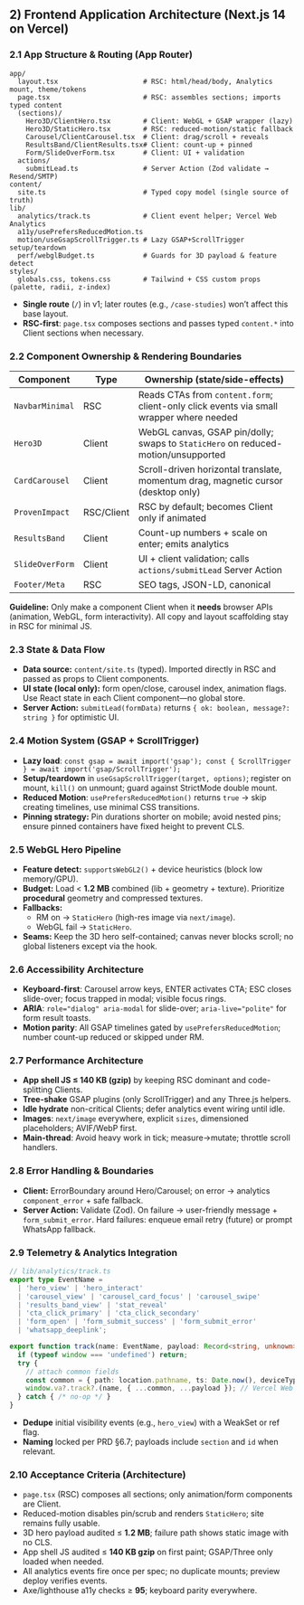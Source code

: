 ## 2) Frontend Application Architecture (Next.js 14 on Vercel)

### 2.1 App Structure & Routing (App Router)
```
app/
  layout.tsx                     # RSC: html/head/body, Analytics mount, theme/tokens
  page.tsx                       # RSC: assembles sections; imports typed content
  (sections)/
    Hero3D/ClientHero.tsx        # Client: WebGL + GSAP wrapper (lazy)
    Hero3D/StaticHero.tsx        # RSC: reduced-motion/static fallback
    Carousel/ClientCarousel.tsx  # Client: drag/scroll + reveals
    ResultsBand/ClientResults.tsx# Client: count-up + pinned
    Form/SlideOverForm.tsx       # Client: UI + validation
  actions/
    submitLead.ts                # Server Action (Zod validate → Resend/SMTP)
content/
  site.ts                        # Typed copy model (single source of truth)
lib/
  analytics/track.ts             # Client event helper; Vercel Web Analytics
  a11y/usePrefersReducedMotion.ts
  motion/useGsapScrollTrigger.ts # Lazy GSAP+ScrollTrigger setup/teardown
  perf/webglBudget.ts            # Guards for 3D payload & feature detect
styles/
  globals.css, tokens.css        # Tailwind + CSS custom props (palette, radii, z-index)
```
- **Single route** (`/`) in v1; later routes (e.g., `/case-studies`) won’t affect this base layout.
- **RSC-first**: `page.tsx` composes sections and passes typed `content.*` into Client sections when necessary.

### 2.2 Component Ownership & Rendering Boundaries
| Component            | Type    | Ownership (state/side-effects)                            |
|---------------------|---------|-----------------------------------------------------------|
| `NavbarMinimal`     | RSC     | Reads CTAs from `content.form`; client-only click events via small wrapper where needed |
| `Hero3D`            | Client  | WebGL canvas, GSAP pin/dolly; swaps to `StaticHero` on reduced-motion/unsupported |
| `CardCarousel`      | Client  | Scroll-driven horizontal translate, momentum drag, magnetic cursor (desktop only) |
| `ProvenImpact`      | RSC/Client | RSC by default; becomes Client only if animated |
| `ResultsBand`       | Client  | Count-up numbers + scale on enter; emits analytics |
| `SlideOverForm`     | Client  | UI + client validation; calls `actions/submitLead` Server Action |
| `Footer/Meta`       | RSC     | SEO tags, JSON-LD, canonical |

**Guideline:** Only make a component Client when it **needs** browser APIs (animation, WebGL, form interactivity). All copy and layout scaffolding stay in RSC for minimal JS.

### 2.3 State & Data Flow
- **Data source:** `content/site.ts` (typed). Imported directly in RSC and passed as props to Client components.
- **UI state (local only):** form open/close, carousel index, animation flags. Use React state in each Client component—no global store.
- **Server Action:** `submitLead(formData)` returns `{ ok: boolean, message?: string }` for optimistic UI.

### 2.4 Motion System (GSAP + ScrollTrigger)
- **Lazy load**: `const gsap = await import('gsap'); const { ScrollTrigger } = await import('gsap/ScrollTrigger');`
- **Setup/teardown** in `useGsapScrollTrigger(target, options)`; register on mount, `kill()` on unmount; guard against StrictMode double mount.
- **Reduced Motion**: `usePrefersReducedMotion()` returns `true` → skip creating timelines, use minimal CSS transitions.
- **Pinning strategy:** Pin durations shorter on mobile; avoid nested pins; ensure pinned containers have fixed height to prevent CLS.

### 2.5 WebGL Hero Pipeline
- **Feature detect:** `supportsWebGL2()` + device heuristics (block low memory/GPU).
- **Budget:** Load < **1.2 MB** combined (lib + geometry + texture). Prioritize **procedural** geometry and compressed textures.
- **Fallbacks:** 
  - RM on → `StaticHero` (high-res image via `next/image`).
  - WebGL fail → `StaticHero`.
- **Seams:** Keep the 3D hero self-contained; canvas never blocks scroll; no global listeners except via the hook.

### 2.6 Accessibility Architecture
- **Keyboard-first**: Carousel arrow keys, ENTER activates CTA; ESC closes slide-over; focus trapped in modal; visible focus rings.
- **ARIA**: `role="dialog" aria-modal` for slide-over; `aria-live="polite"` for form result toasts.
- **Motion parity**: All GSAP timelines gated by `usePrefersReducedMotion`; number count-up reduced or skipped under RM.

### 2.7 Performance Architecture
- **App shell JS ≤ 140 KB (gzip)** by keeping RSC dominant and code-splitting Clients.
- **Tree-shake** GSAP plugins (only ScrollTrigger) and any Three.js helpers.
- **Idle hydrate** non-critical Clients; defer analytics event wiring until idle.
- **Images**: `next/image` everywhere, explicit `sizes`, dimensioned placeholders; AVIF/WebP first.
- **Main-thread**: Avoid heavy work in tick; measure→mutate; throttle scroll handlers.

### 2.8 Error Handling & Boundaries
- **Client:** ErrorBoundary around Hero/Carousel; on error → analytics `component_error` + safe fallback.
- **Server Action:** Validate (Zod). On failure → user-friendly message + `form_submit_error`. Hard failures: enqueue email retry (future) or prompt WhatsApp fallback.

### 2.9 Telemetry & Analytics Integration
```ts
// lib/analytics/track.ts
export type EventName =
  | 'hero_view' | 'hero_interact'
  | 'carousel_view' | 'carousel_card_focus' | 'carousel_swipe'
  | 'results_band_view' | 'stat_reveal'
  | 'cta_click_primary' | 'cta_click_secondary'
  | 'form_open' | 'form_submit_success' | 'form_submit_error'
  | 'whatsapp_deeplink';

export function track(name: EventName, payload: Record<string, unknown> = {}) {
  if (typeof window === 'undefined') return;
  try {
    // attach common fields
    const common = { path: location.pathname, ts: Date.now(), deviceType: isTouch() ? 'touch' : 'pointer' };
    window.va?.track?.(name, { ...common, ...payload }); // Vercel Web Analytics
  } catch { /* no-op */ }
}
```
- **Dedupe** initial visibility events (e.g., `hero_view`) with a WeakSet or ref flag.
- **Naming** locked per PRD §6.7; payloads include `section` and `id` when relevant.

### 2.10 Acceptance Criteria (Architecture)
- `page.tsx` (RSC) composes all sections; only animation/form components are Client.
- Reduced-motion disables pin/scrub and renders `StaticHero`; site remains fully usable.
- 3D hero payload audited ≤ **1.2 MB**; failure path shows static image with no CLS.
- App shell JS audited ≤ **140 KB gzip** on first paint; GSAP/Three only loaded when needed.
- All analytics events fire once per spec; no duplicate mounts; preview deploy verifies events.
- Axe/lighthouse a11y checks ≥ **95**; keyboard parity everywhere.


